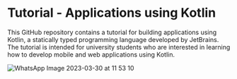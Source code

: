 # Tutorial - Applications using Kotlin

This GitHub repository contains a tutorial for building applications using Kotlin, a statically typed programming language developed by JetBrains. The tutorial is intended for university students who are interested in learning how to develop mobile and web applications using Kotlin.

![WhatsApp Image 2023-03-30 at 11 53 10](https://user-images.githubusercontent.com/90560618/228747887-b4de3475-ac74-406e-aeb0-49d47edde801.jpg)
